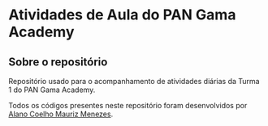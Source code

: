 # Atividades de Aula do PAN Gama Academy

## Sobre o repositório

Repositório usado para o acompanhamento de atividades diárias da Turma 1 do PAN Gama Academy.



Todos os códigos presentes neste repositório foram desenvolvidos por [Alano Coelho Mauriz Menezes](https://github.com/alanomenezes).


